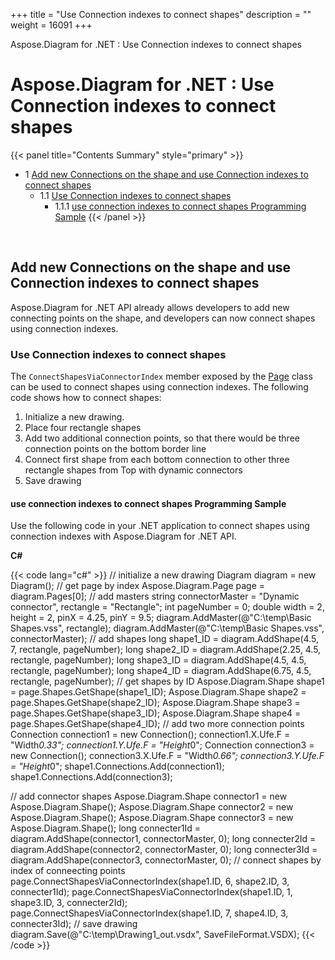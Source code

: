 +++
title = "Use Connection indexes to connect shapes" 
description = "" 
weight = 16091 
+++

Aspose.Diagram for .NET : Use Connection indexes to connect shapes  

# Aspose.Diagram for .NET : Use Connection indexes to connect shapes


{{< panel title="Contents Summary" style="primary" >}}
*   1 [Add new Connections on the shape and use Connection indexes to connect shapes](#UseConnectionindexestoconnectshapes-AddnewConnectionsontheshapeanduseConnectionindexestoconnectshapes)
    *   1.1 [Use Connection indexes to connect shapes](#UseConnectionindexestoconnectshapes-UseConnectionindexestoconnectshapes)
        *   1.1.1 [use connection indexes to connect shapes Programming Sample](#UseConnectionindexestoconnectshapes-useconnectionindexestoconnectshapesProgrammingSample)
{{< /panel >}}
 

 

## Add new Connections on the shape and use Connection indexes to connect shapes

Aspose.Diagram for .NET API already allows developers to add new connecting points on the shape, and developers can now connect shapes using connection indexes.

### Use Connection indexes to connect shapes

The `ConnectShapesViaConnectorIndex` member exposed by the [Page](https://apireference.aspose.com/net/diagram/aspose.diagram/page) class can be used to connect shapes using connection indexes. The following code shows how to connect shapes:

1.  Initialize a new drawing.
2.  Place four rectangle shapes
3.  Add two additional connection points, so that there would be three connection points on the bottom border line
4.  Connect first shape from each bottom connection to other three rectangle shapes from Top with dynamic connectors
5.  Save drawing

#### use connection indexes to connect shapes Programming Sample

Use the following code in your .NET application to connect shapes using connection indexes with Aspose.Diagram for .NET API.

**C#**

{{< code lang="c#" >}}
// initialize a new drawing
Diagram diagram = new Diagram();
// get page by index
Aspose.Diagram.Page page = diagram.Pages[0];
// add masters
string connectorMaster = "Dynamic connector", rectangle = "Rectangle";
int pageNumber = 0;
double width = 2, height = 2, pinX = 4.25, pinY = 9.5;
diagram.AddMaster(@"C:\temp\Basic Shapes.vss", rectangle);
diagram.AddMaster(@"C:\temp\Basic Shapes.vss", connectorMaster);
// add shapes
long shape1_ID = diagram.AddShape(4.5, 7, rectangle, pageNumber);
long shape2_ID = diagram.AddShape(2.25, 4.5, rectangle, pageNumber);
long shape3_ID = diagram.AddShape(4.5, 4.5, rectangle, pageNumber);
long shape4_ID = diagram.AddShape(6.75, 4.5, rectangle, pageNumber);
// get shapes by ID
Aspose.Diagram.Shape shape1 = page.Shapes.GetShape(shape1_ID);
Aspose.Diagram.Shape shape2 = page.Shapes.GetShape(shape2_ID);
Aspose.Diagram.Shape shape3 = page.Shapes.GetShape(shape3_ID);
Aspose.Diagram.Shape shape4 = page.Shapes.GetShape(shape4_ID);
// add two more connection points
Connection connection1 = new Connection();
connection1.X.Ufe.F = "Width*0.33";
connection1.Y.Ufe.F = "Height*0";
Connection connection3 = new Connection();
connection3.X.Ufe.F = "Width*0.66";
connection3.Y.Ufe.F = "Height*0";
shape1.Connections.Add(connection1);
shape1.Connections.Add(connection3);
            
// add connector shapes
Aspose.Diagram.Shape connector1 = new Aspose.Diagram.Shape();
Aspose.Diagram.Shape connector2 = new Aspose.Diagram.Shape();
Aspose.Diagram.Shape connector3 = new Aspose.Diagram.Shape();
long connecter1Id = diagram.AddShape(connector1, connectorMaster, 0);
long connecter2Id = diagram.AddShape(connector2, connectorMaster, 0);
long connecter3Id = diagram.AddShape(connector3, connectorMaster, 0);
// connect shapes by index of conneecting points
page.ConnectShapesViaConnectorIndex(shape1.ID, 6, shape2.ID, 3, connecter1Id);
page.ConnectShapesViaConnectorIndex(shape1.ID, 1, shape3.ID, 3, connecter2Id);
page.ConnectShapesViaConnectorIndex(shape1.ID, 7, shape4.ID, 3, connecter3Id);
// save drawing
diagram.Save(@"C:\temp\Drawing1_out.vsdx", SaveFileFormat.VSDX);
{{< /code >}}

